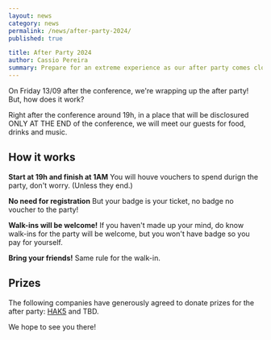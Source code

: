 ```yaml
---
layout: news
category: news
permalink: /news/after-party-2024/
published: true

title: After Party 2024
author: Cassio Pereira
summary: Prepare for an extreme experience as our after party comes closer
---
```


On Friday 13/09 after the conference, we're wrapping up the after party! But, how does it work?

Right after the conference around 19h, in a place that will be disclosured ONLY AT THE END of the conference, we will meet our guests for food, drinks and music.

## How it works

**Start at 19h and finish at 1AM**
You will houve vouchers to spend durign the party, don't worry. (Unless they end.)

**No need for registration**
But your badge is your ticket, no badge no voucher to the party!

**Walk-ins will be welcome!**
If you haven't made up your mind, do know walk-ins for the party will be welcome, but you won't have badge so you pay for yourself.

**Bring your friends!**
Same rule for the walk-in.

## Prizes

The following companies have generously agreed to donate prizes for the after party: <a href="http://hak5.org/" target="_blank">HAK5</a> and TBD.

We hope to see you there!